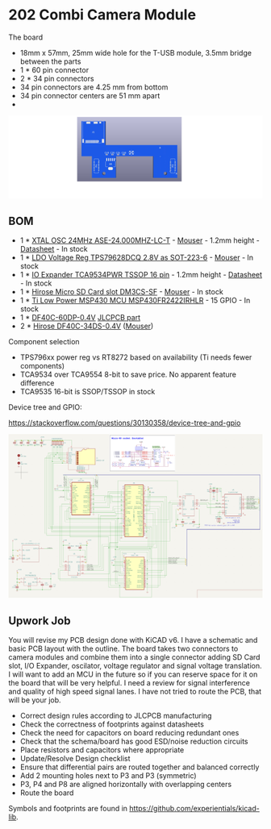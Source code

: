 # 202 Combi Camera Module


The board
- 18mm x 57mm, 25mm wide hole for the T-USB module, 3.5mm bridge between the parts 
- 1 * 60 pin connector
- 2 * 34 pin connectors
- 34 pin connectors are 4.25 mm from bottom
- 34 pin connector centers are 51 mm apart
- 

![202 Combi PCB](./202-combi-PCB.png)


## BOM

- 1 * [XTAL OSC 24MHz ASE-24.000MHZ-LC-T]() - [Mouser](https://www.mouser.ch/ProductDetail/ABRACON/ASE-24.000MHZ-LC-T) - 1.2mm height - [Datasheet](https://abracon.com/Oscillators/ASEseries.pdf) - In stock
- 1 * [LDO Voltage Reg TPS79628DCQ 2.8V as SOT-223-6]() - [Mouser](https://www.mouser.ch/ProductDetail/Texas-Instruments/TPS79628DCQ) - In stock
- 1 * [IO Expander TCA9534PWR TSSOP 16 pin](https://www.ti.com/product/TCA9534) - 1.2mm height - [Datasheet](https://www.ti.com/lit/ds/symlink/tca9534.pdf) - In stock
- 1 * [Hirose Micro SD Card slot DM3CS-SF]() - [Mouser](https://www.mouser.ch/ProductDetail/Hirose-Connector/DM3CS-SF) - In stock
- 1 * [Ti Low Power MSP430 MCU MSP430FR2422IRHLR](https://www.ti.com/product/MSP430FR2422/part-details/MSP430FR2422IRHLR) - 15 GPIO - In stock
- 1 * [DF40C-60DP-0.4V]() [JLCPCB part](https://jlcpcb.com/parts/componentSearch?isSearch=true&searchTxt=DF40C-60DP-0.4V)
- 2 * [Hirose DF40C-34DS-0.4V](https://www.hirose.com/en/product/p/CL0684-4023-0-51) ([Mouser](https://www.mouser.ch/ProductDetail/Hirose-Connector/DF40C-34DS-04V51?qs=vcbW%252B4%252BSTIpg26DsEbj1iQ%3D%3D))
 

Component selection

- TPS796xx power reg vs RT8272 based on availability (Ti needs fewer components)
- TCA9534 over TCA9554 8-bit to save price. No apparent feature difference
- TCA9535 16-bit is SSOP/TSSOP in stock


Device tree and GPIO:

https://stackoverflow.com/questions/30130358/device-tree-and-gpio


![202 Combi Schema](./202-combi-schema.png)


## Upwork Job

You will revise my PCB design done with KiCAD v6. I have a schematic and basic PCB layout with the outline.
The board takes two connectors to camera modules and combine them into a single connector adding SD Card slot, I/O Expander, oscilator, voltage regulator and signal voltage translation.
I will want to add an MCU in the future so if you can reserve space for it on the board that will be very helpful.
I need a review for signal interference and quality of high speed signal lanes. I have not tried to route the
PCB, that will be your job.

- Correct design rules according to JLCPCB manufacturing
- Check the correctness of footprints against datasheets
- Check the need for capacitors on board reducing redundant ones
- Check that the schema/board has good ESD/noise reduction circuits
- Place resistors and capacitors where appropriate
- Update/Resolve Design checklist
- Ensure that differential pairs are routed together and balanced correctly
- Add 2 mounting holes next to P3 and P3 (symmetric)
- P3, P4 and P8 are aligned horizontally with overlapping centers
- Route the board

Symbols and footprints are found in https://github.com/experientials/kicad-lib.

